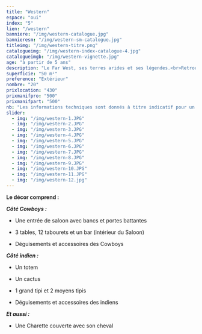 ```yaml
---
title: "Western"
espace: "oui"
index: "5"
lien: "/western"
banniere: "/img/western-catalogue.jpg"
bannieresm: "/img/western-sm-catalogue.jpg"
titleimg: "/img/western-titre.png"
catalogueimg: "/img/western-index-catalogue-4.jpg"
catalogueimgb: "/img/western-vignette.jpg"
age: "à partir de 5 ans"
description: "Le Far West, ses terres arides et ses légendes.<br>Retrouvez ici les éléments de décors des plus grands westerns :<br> saloon, village indien, totem et même une véritable charette pour arpenter les vastes plaines !"
superficie: "50 m²"
preference: "Extérieur"
nombre: "20"
prixlocation: "430"
prixmanifpro: "500"
prixmanifpart: "500"
nb: "Les informations techniques sont donnés à titre indicatif pour un cadre ludique optimal. <br>Elles sont ajustables à la situation : pour une superficie limitée on préférera un nombre réduit d'enfants, plus d'enfants necessitera une plus grande superficie de jeu, etc."
slider:
  - img: "/img/western-1.JPG"
  - img: "/img/western-2.JPG"
  - img: "/img/western-3.JPG"
  - img: "/img/western-4.JPG"
  - img: "/img/western-5.JPG"
  - img: "/img/western-6.JPG"
  - img: "/img/western-7.JPG"
  - img: "/img/western-8.JPG"
  - img: "/img/western-9.JPG"
  - img: "/img/western-10.JPG"
  - img: "/img/western-11.JPG"
  - img: "/img/western-12.jpg"  
---
```

**Le décor comprend :**

***Côté Cowboys :***

- Une entrée de saloon avec bancs et portes battantes

- 3 tables, 12 tabourets et un bar (intérieur du Saloon)

- Déguisements et accessoires des Cowboys

***Côté indien :***

- Un totem

- Un cactus

- 1 grand tipi et 2 moyens tipis

- Déguisements et accessoires des indiens

***Et aussi :***

- Une Charette couverte avec son cheval

